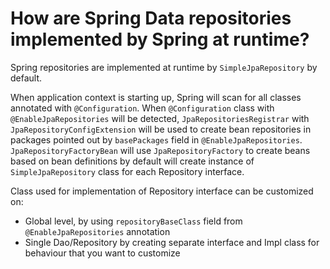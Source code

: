# How are Spring Data repositories implemented by Spring at runtime?
Spring repositories are implemented at runtime by ```SimpleJpaRepository``` by default.

When application context is starting up, Spring will scan for all classes annotated with ```@Configuration```. 
When ```@Configuration``` class with ```@EnableJpaRepositories``` will be detected, ```JpaRepositoriesRegistrar``` with
```JpaRepositoryConfigExtension``` will be used to create bean repositories in packages pointed out by ```basePackages```
field in ```@EnableJpaRepositories```. ```JpaRepositoryFactoryBean``` will use ```JpaRepositoryFactory``` to create beans 
based on bean definitions by default will create instance of ```SimpleJpaRepository``` class for each Repository interface.

Class used for implementation of Repository interface can be customized on:
- Global level, by using ```repositoryBaseClass``` field from ```@EnableJpaRepositories``` annotation
- Single Dao/Repository by creating separate interface and Impl class for behaviour that you want to customize

